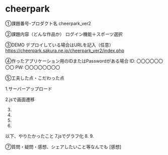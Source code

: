 # cheerpark
①課題番号-プロダクト名
cheerpark_ver2

②課題内容（どんな作品か）
ログイン機能＋スポーツ選択

③DEMO
デプロイしている場合はURLを記入（任意） https://cheerpark.sakura.ne.jp/cheerpark_ver2/index.php

④作ったアプリケーション用のIDまたはPasswordがある場合
ID: 〇〇〇〇〇〇〇〇
PW: 〇〇〇〇〇〇〇〇

⑤工夫した点・こだわった点

1.サーバーアップロード

2.jsで画面遷移

3.

4.
 
5.
6.

以下、やりたかったこと
7.jsでグラフ化
8.
9.


⑦質問・疑問・感想、シェアしたいこと等なんでも
[感想]　
